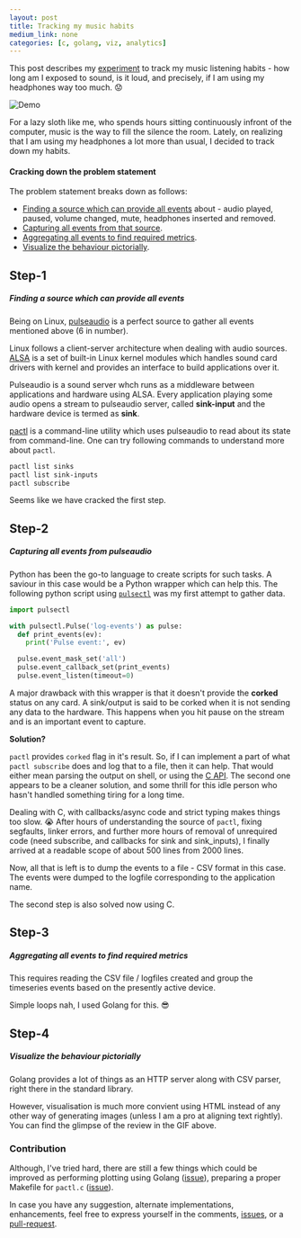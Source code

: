 ```yaml
---
layout: post
title: Tracking my music habits
medium_link: none
categories: [c, golang, viz, analytics]
---
```


This post describes my [experiment](https://github.com/himanshub16/music-habits) to track my music listening habits - how long am I exposed to sound, is it loud, and precisely, if I am using my headphones way too much. :worried:

![Demo](https://raw.githubusercontent.com/himanshub16/music-habits/master/preview.gif)

For a lazy sloth like me, who spends hours sitting continuously infront of the computer, music is the way to fill the silence the room.
Lately, on realizing that I am using my headphones a lot more than usual, I decided to track down my habits.

#### Cracking down the problem statement
The problem statement breaks down as follows:
* [Finding a source which can provide all events](#step-1) about - audio played, paused, volume changed, mute, headphones inserted and removed.
* [Capturing all events from that source](#step-2).
* [Aggregating all events to find required metrics](#step-3).
* [Visualize the behaviour pictorially](#step-4).


## Step-1
##### Finding a source which can provide all events

Being on Linux, [pulseaudio](https://wiki.archlinux.org/index.php/PulseAudio) is a perfect source to gather all events mentioned above (6 in number).

Linux follows a client-server architecture when dealing with audio sources. [ALSA](https://wiki.archlinux.org/index.php/Advanced_Linux_Sound_Architecture) is a set of built-in Linux kernel modules which handles sound card drivers with kernel and provides an interface to build applications over it.

Pulseaudio is a sound server whch runs as a middleware between applications and hardware using ALSA. Every application playing some audio opens a stream to pulseaudio server, called **sink-input** and the hardware device is termed as **sink**.

[pactl](https://linux.die.net/man/1/pactl) is a command-line utility which uses pulseaudio to read about its state from command-line. One can try following commands to understand more about `pactl`.
```bash
pactl list sinks
pactl list sink-inputs
pactl subscribe
```

Seems like we have cracked the first step.

## Step-2
##### Capturing all events from pulseaudio
Python has been the go-to language to create scripts for such tasks. A saviour in this case would be a Python wrapper which can help this.
The following python script using [`pulsectl`](https://pypi.org/project/pulsectl/) was my first attempt to gather data.

```python
import pulsectl

with pulsectl.Pulse('log-events') as pulse:
  def print_events(ev):
    print('Pulse event:', ev)

  pulse.event_mask_set('all')
  pulse.event_callback_set(print_events)
  pulse.event_listen(timeout=0)
```

A major drawback with this wrapper is that it doesn't provide the **corked** status on any card. A sink/output is said to be corked when it is not sending any data to the hardware. This happens when you hit pause on the stream and is an important event to capture.

**Solution?**

`pactl` provides `corked` flag in it's result. So, if I can implement a part of what `pactl subscribe` does and log that to a file, then it can help. That would either mean parsing the output on shell, or using the [C API](https://www.freedesktop.org/wiki/Software/PulseAudio/Documentation/).
The second one appears to be a cleaner solution, and some thrill for this idle person who hasn't handled something tiring for a long time.

Dealing with C, with callbacks/async code and strict typing makes things too slow. :sob: After hours of understanding the source of `pactl`, fixing segfaults, linker errors, and further more hours of removal of unrequired code (need subscribe, and callbacks for sink and sink_inputs), I finally arrived at a readable scope of about 500 lines from 2000 lines.

Now, all that is left is to dump the events to a file - CSV format in this case. The events were dumped to the logfile corresponding to the application name.

The second step is also solved now using C.

## Step-3
##### Aggregating all events to find required metrics
This requires reading the CSV file / logfiles created and group the timeseries events based on the presently active device.

Simple loops nah, I used Golang for this. :sunglasses:

## Step-4
##### Visualize the behaviour pictorially
Golang provides a lot of things as an HTTP server along with CSV parser, right there in the standard library.

However, visualisation is much more convient using HTML instead of any other way of generating images (unless I am a pro at aligning text rightly).
You can find the glimpse of the review in the GIF above.


### Contribution
Although, I've tried hard, there are still a few things which could be improved as performing plotting using Golang ([issue](https://github.com/himanshub16/music-habits/issues/1)), preparing a proper Makefile for `pactl.c` ([issue](https://github.com/himanshub16/music-habits/issues/2)).

In case you have any suggestion, alternate implementations, enhancements, feel free to express yourself in the comments, [issues](https://github.com/himanshub16/music-habits/issues/), or a [pull-request](https://github.com/himanshub16/music-habits/pulls/).
